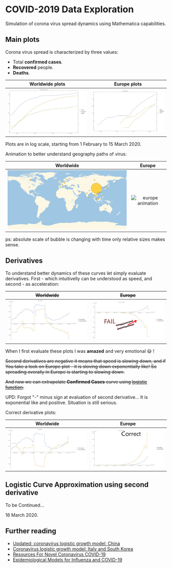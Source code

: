 # COVID-2019 Data Exploration

Simulation of corona virus spread dynamics using Mathematica capabilities.

## Main plots

Corona virus spread is characterized by three values:

- Total __confirmed cases__.
- __Recovered__ people.
- __Deaths__.

| Worldwide plots | Europe plots |
|:-----:|:-----:|
|![worldwide log plot](worldwide_log_plot.png) |![europe log plot](europe_log_plot.png) |

Plots are in log scale, starting from 1 February to 15 March 2020.

Animation to better understand geography paths of virus:

| Worldwide | Europe |
|:-----:|:-----:|
|![worldwide animation](epidemy_bubble.gif) |![europe animation](epidemy_bubble_europe.gif) |

ps: absolute scale of bubble is changing with time only relative sizes makes sense.

## Derivatives

To understand better dynamics of these curves let simply evaluate derivatives. First - which intuitivelly can be understood as speed, and second - as acceleration:

| <del>Worldwide</del> | <del>Europe</del> |
|:-----:|:-----:|
|![worldwide animation](worldwide_derivatives_plot.png) |![europe animation](europe_derivatives_plot.png) |

When I first evaluate these plots I was __amazed__ and very emotional :smiley: !

<del>Second derivatives are negative it means that speed is slowing down, and if You take a look on Europe plot - it is sloving down exponentially like! So spreading overally in Europe is starting to slowing down.</del>

<del>And now we can extrapolate __Confirmed Cases__ curve using [logistic function](https://en.wikipedia.org/wiki/Logistic_function).</del>

UPD: Forgot "-" minus sign at evaluation of second derivative... 
It is exponential like and positive. Situation is still serious.

Correct derivative plots:

| Worldwide | Europe |
|:-----:|:-----:|
|![worldwide animation](worldwide_derivatives_plot_correct.png) |![europe animation](europe_derivatives_plot_correct.png) |

## Logistic Curve Approximation using second derivative

To be Continued...

16 March 2020.

## Further reading
- [Updated: coronavirus logistic growth model: China](https://community.wolfram.com/groups/-/m/t/1890271)
- [Coronavirus logistic growth model: Italy and South Korea](https://community.wolfram.com/groups/-/m/t/1887823)
- [Resources For Novel Coronavirus COVID-19](https://community.wolfram.com/groups/-/m/t/1872608)
- [Epidemiological Models for Influenza and COVID-19](https://community.wolfram.com/groups/-/m/t/1896178)
